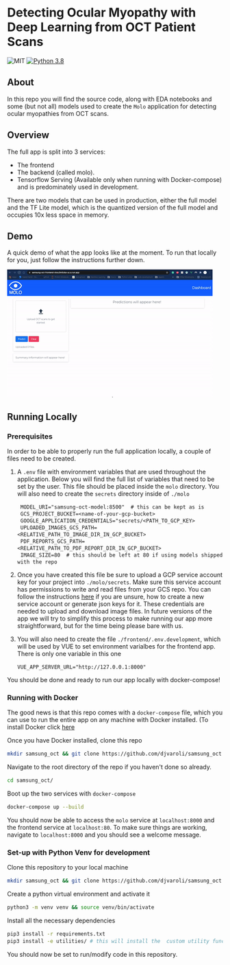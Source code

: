 # Detecting Ocular Myopathy with Deep Learning from OCT Patient Scans

![MIT](https://img.shields.io/github/license/djvaroli/samsung_oct)
[![Python 3.8](https://img.shields.io/badge/python-3.8-blue.svg)](https://www.python.org/downloads/release/python-380/)


## About
In this repo you will find the source code, along with EDA notebooks and some (but not all) models used to create the `Molo` application for detecting ocular myopathies from OCT scans.


## Overview
The full app is split into 3 services:

* The frontend
* The backend (called molo). 
* Tensorflow Serving (Available only when running with Docker-compose) and is predominately used in development.

There are two models that can be used in production, either the full model and the TF Lite model, which is the quantized
version of the full model and occupies 10x less space in memory.

## Demo
A quick demo of what the app looks like at the moment. To run that locally for you, just follow the instructions
further down.

![MOLO Demo](.github/readme-assets/demo.gif)

## Running Locally

### Prerequisites

In order to be able to properly run the full application locally, a couple of files need to be created.

1) A `.env` file with environment variables that are used throughout the application. Below you will find 
the full list of variables that need to be set by the user. This file should be placed inside the `molo` directory. You
   will also need to create the `secrets` directory inside of `./molo`
   ```text
    MODEL_URI="samsung-oct-model:8500"  # this can be kept as is
    GCS_PROJECT_BUCKET=<name-of-your-gcp-bucket>
    GOOGLE_APPLICATION_CREDENTIALS="secrets/<PATH_TO_GCP_KEY>  
    UPLOADED_IMAGES_GCS_PATH=<RELATIVE_PATH_TO_IMAGE_DIR_IN_GCP_BUCKET>
    PDF_REPORTS_GCS_PATH=<RELATIVE_PATH_TO_PDF_REPORT_DIR_IN_GCP_BUCKET>
    IMAGE_SIZE=80  # this should be left at 80 if using models shipped with the repo
    ```

2) Once you have created this file be sure to upload a GCP service account key for your project into `./molo/secrets`. Make sure 
this service account has permissions to write and read files from your GCS repo. You can follow the 
   instructions [here](https://cloud.google.com/iam/docs/creating-managing-service-accounts) if you are unsure, how 
   to create a new service account or generate json keys for it. These credentials are needed to upload and download 
   image files. In future versions of the app we will try to simplify this process to make running our app 
   more straightforward, but for the time being please bare with us.
   

3) You will also need to create the file `./frontend/.env.development`, which will be used by VUE
to set environment varialbes for the frontend app. There is only one variable in this one
    ```text
    VUE_APP_SERVER_URL="http://127.0.0.1:8000"
    ```

You should be done and ready to run our app locally with docker-compose!

### Running with Docker

The good news is that this repo comes with a `docker-compose` file, which you can use to run the entire app on any machine with Docker installed.
(To install Docker click [here](https://docs.docker.com/get-docker/)

Once you have Docker installed, clone this repo 

```bash
mkdir samsung_oct && git clone https://github.com/djvaroli/samsung_oct.git samsung_oct/
```

Navigate to the root directory of the repo if you haven't done so already.

```bash
cd samsung_oct/
```

Boot up the two services with `docker-compose`
```bash
docker-compose up --build
```

You should now be able to access the `molo` service at `localhost:8000` and the frontend service at `localhost:80`. 
To make sure things are working, navigate to `localhost:8000` and you should see a welcome message.

### Set-up with Python Venv for development
Clone this repository to your local machine
```bash
mkdir samsung_oct && git clone https://github.com/djvaroli/samsung_oct.git samsung_oct/
```

Create a python virtual environment and activate it
```bash
python3 -m venv venv && source venv/bin/activate
```

Install all the necessary dependencies
```bash
pip3 install -r requirements.txt
pip3 install -e utilities/ # this will install the  custom utility functions
```

You should now be set to run/modify code in this repository.
